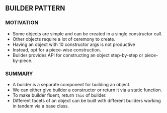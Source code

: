 ## BUILDER PATTERN  

### MOTIVATION

- Some objects are simple and can be created in a single constructor call.
- Other objects require a lot of ceremony to create.
- Having an object with 10 constructor args is not productive
- Instead, opt for a piece-wise construction.
- Builder provides API for constructing an object step-by-step or piece-by-piece. 

### SUMMARY

- A builder is a separate component for building an object.
- We can either give builder a constructor or return it via a static function.
- To make builder fluent, return ```this``` of builder.
- Different facets of an object can be built with different builders working in tandem via a base class.
